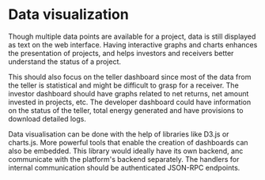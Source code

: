 # Data visualization

Though multiple data points are available for a project, data is still displayed as text on the web interface. Having interactive graphs and charts enhances the presentation of projects, and helps investors and receivers better understand the status of a project. 

This should also focus on the teller dashboard since most of the data from the teller is statistical and might be difficult to grasp for a receiver. The investor dashboard should have graphs related to net returns, net amount invested in projects, etc. The developer dashboard could have information on the status of the teller, total energy generated and have provisions to download detailed logs.

Data visualisation can be done with the help of libraries like D3.js or charts.js. More powerful tools that enable the creation of dashboards can also be embedded. This library would ideally have its own backend, anc communicate with the platform's backend separately. The handlers for internal communication should be authenticated JSON-RPC endpoints.

